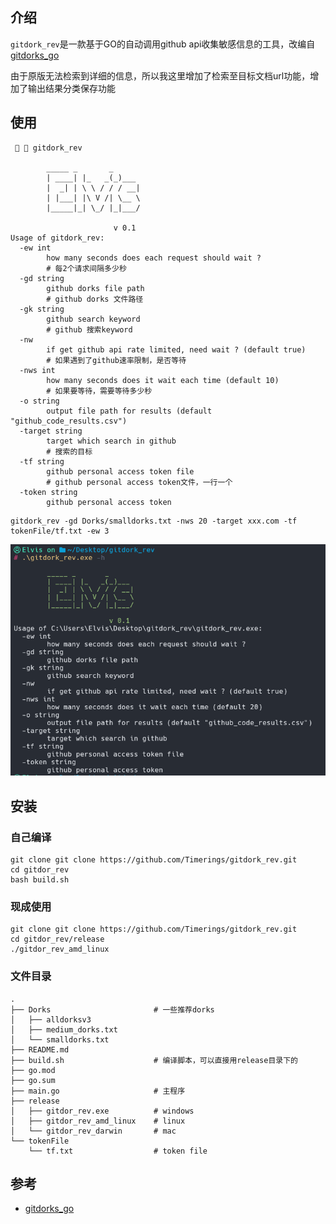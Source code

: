 ## 介绍

`gitdork_rev`是一款基于GO的自动调用github api收集敏感信息的工具，改编自 [gitdorks_go](https://github.com/obheda12/GitDorker)

由于原版无法检索到详细的信息，所以我这里增加了检索至目标文档url功能，增加了输出结果分类保存功能

## 使用

```ascii
   gitdork_rev

        _____ _       _
        | ____| |_   _(_)___
        |  _| | \ \ / / / __|
        | |___| |\ V /| \__ \
        |_____|_| \_/ |_|___/

                       v 0.1
Usage of gitdork_rev:
  -ew int
    	how many seconds does each request should wait ? 
    	# 每2个请求间隔多少秒
  -gd string
    	github dorks file path 
    	# github dorks 文件路径
  -gk string
    	github search keyword
    	# github 搜索keyword
  -nw
    	if get github api rate limited, need wait ? (default true) 
    	# 如果遇到了github速率限制，是否等待
  -nws int
    	how many seconds does it wait each time (default 10)
    	# 如果要等待，需要等待多少秒
  -o string
        output file path for results (default "github_code_results.csv")
  -target string
    	target which search in github
    	# 搜索的目标
  -tf string
    	github personal access token file
    	# github personal access token文件，一行一个
  -token string
    	github personal access token

```


```shell
gitdork_rev -gd Dorks/smalldorks.txt -nws 20 -target xxx.com -tf tokenFile/tf.txt -ew 3
```

![image-20241121194232186](./README.assets/image-20241121194232186.png)

## 安装

### 自己编译

```shell
git clone git clone https://github.com/Timerings/gitdork_rev.git
cd gitdor_rev
bash build.sh
```

### 现成使用

```shell
git clone git clone https://github.com/Timerings/gitdork_rev.git
cd gitdor_rev/release
./gitdor_rev_amd_linux
```



### 文件目录

```
.
├── Dorks						# 一些推荐dorks
│   ├── alldorksv3
│   ├── medium_dorks.txt
│   └── smalldorks.txt
├── README.md
├── build.sh					# 编译脚本，可以直接用release目录下的
├── go.mod
├── go.sum
├── main.go						# 主程序
├── release
│   ├── gitdor_rev.exe			# windows
│   ├── gitdor_rev_amd_linux	# linux
│   └── gitdor_rev_darwin		# mac
└── tokenFile
    └── tf.txt					# token file
```

## 参考

* [gitdorks_go](https://github.com/damit5/gitdorks_go)
